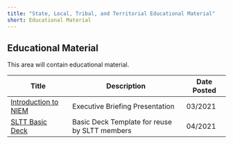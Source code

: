 ```yaml
---
title: "State, Local, Tribal, and Territorial Educational Material"
short: Educational Material
---
```


## Educational Material

This area will contain educational material.

|Title|Description|Date Posted|
|---|---|---|
|[Introduction to NIEM](Introduction-To-NIEM.pdf)|Executive Briefing Presentation|03/2021|
|[SLTT Basic Deck](SLTT-BasicDeck.pptx)|Basic Deck Template for reuse by SLTT members|04/2021|
